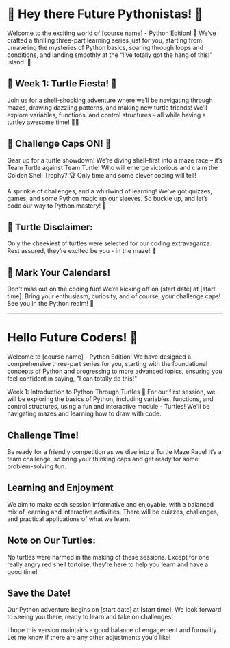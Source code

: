 # 🚀 Hey there Future Pythonistas! 🚀

Welcome to the exciting world of [course name] - Python Edition! 🐍 We’ve crafted a thrilling three-part learning series just for you, starting from unraveling the mysteries of Python basics, soaring through loops and conditions, and landing smoothly at the “I’ve totally got the hang of this!” island. 🌴

## 🎉 Week 1: Turtle Fiesta! 🎉

Join us for a shell-shocking adventure where we’ll be navigating through mazes, drawing dazzling patterns, and making new turtle friends! We’ll explore variables, functions, and control structures – all while having a turtley awesome time! 🐢💫

## 🧢 Challenge Caps ON! 🧢

Gear up for a turtle showdown! We’re diving shell-first into a maze race – it’s Team Turtle against Team Turtle! Who will emerge victorious and claim the Golden Shell Trophy? 🏆 Only time and some clever coding will tell!

A sprinkle of challenges, and a whirlwind of learning! We’ve got quizzes, games, and some Python magic up our sleeves. So buckle up, and let’s code our way to Python mastery! 🌟

## 🐢 Turtle Disclaimer:

Only the cheekiest of turtles were selected for our coding extravaganza. Rest assured, they’re excited be you - in the maze! 🌈

## 📅 Mark Your Calendars!

Don’t miss out on the coding fun! We’re kicking off on [start date] at [start time]. Bring your enthusiasm, curiosity, and of course, your challenge caps! See you in the Python realm! 🚀


---

# Hello Future Coders! 👋

Welcome to [course name] - Python Edition! We have designed a comprehensive three-part series for you, starting with the foundational concepts of Python and progressing to more advanced topics, ensuring you feel confident in saying, "I can totally do this!"

Week 1: Introduction to Python Through Turtles 🐢
For our first session, we will be exploring the basics of Python, including variables, functions, and control structures, using a fun and interactive module - Turtles! We'll be navigating mazes and learning how to draw with code.

## Challenge Time!

Be ready for a friendly competition as we dive into a Turtle Maze Race! It’s a team challenge, so bring your thinking caps and get ready for some problem-solving fun.

## Learning and Enjoyment

We aim to make each session informative and enjoyable, with a balanced mix of learning and interactive activities. There will be quizzes, challenges, and practical applications of what we learn.

## Note on Our Turtles:

No turtles were harmed in the making of these sessions. Except for one really angry red shell tortoise, they’re here to help you learn and have a good time!

## Save the Date!

Our Python adventure begins on [start date] at [start time]. We look forward to seeing you there, ready to learn and take on challenges!

I hope this version maintains a good balance of engagement and formality. Let me know if there are any other adjustments you'd like!




